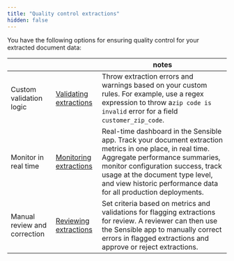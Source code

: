 ```yaml
---
title: "Quality control extractions"
hidden: false
---
```




You have the following options for ensuring quality control for your extracted document data:

|                              |                                                    | notes                                                        |
| ---------------------------- | -------------------------------------------------- | ------------------------------------------------------------ |
| Custom validation logic      | [Validating extractions](doc:validate-extractions) | Throw extraction errors and warnings based on your custom rules. For example, use a regex expression to throw a`zip code is invalid` error  for a field `customer_zip_code`. |
| Monitor in real time         | [Monitoring extractions](doc:metrics)              | Real-time dashboard in the Sensible app. Track your document extraction metrics in one place, in real time. Aggregate performance summaries, monitor configuration success, track usage at the document type level, and view historic performance data for all production deployments. |
| Manual review and correction | [Reviewing extractions](doc:metrics)               | Set criteria based on metrics and validations for flagging extractions for review. A reviewer can then use the Sensible app to manually correct errors in flagged extractions and approve or reject extractions. |

